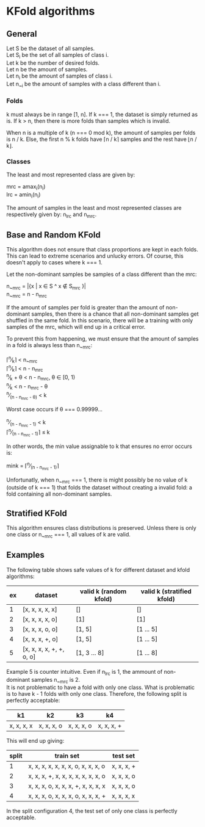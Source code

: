 # KFold algorithms

## General

Let S be the dataset of all samples. \
Let S<sub>i</sub> be the set of all samples of class i. \
Let k be the number of desired folds. \
Let n be the amount of samples. \
Let n<sub>i</sub> be the amount of samples of class i. \
Let n<sub>~i</sub> be the amount of samples with a class different than i.

### Folds

k must always be in range [1, n]. If k === 1, the dataset is simply returned as is. If k > n, then there is more folds than samples which is invalid.

When n is a multiple of k (n === 0 mod k), the amount of samples per folds is n / k. Else, the first n % k folds have ⌈n / k⌉ samples and the rest have ⌊n / k⌋.

### Classes

The least and most represented class are given by:

mrc = amax<sub>i</sub>(n<sub>i</sub>) \
lrc = amin<sub>i</sub>(n<sub>i</sub>)

The amount of samples in the least and most represented classes are respectively given by: n<sub>lrc</sub> and n<sub>mrc</sub>.

## Base and Random KFold

This algorithm does not ensure that class proportions are kept in each folds. This can lead to extreme scenarios and unlucky errors. Of course, this doesn't apply to cases where k === 1.

Let the non-dominant samples be samples of a class different than the mrc:

n<sub>~mrc</sub> = |{x | x ∈ S ^ x ∉ S<sub>mrc</sub> }| \
n<sub>~mrc</sub> = n - n<sub>mrc</sub>

If the amount of samples per fold is greater than the amount of non-dominant samples, then there is a chance that all non-dominant samples get shuffled in the same fold. In this scenario, there will be a training with only samples of the mrc, which will end up in a critical error.

To prevent this from happening, we must ensure that the amount of samples in a fold is always less than n<sub>~mrc</sub>:

⌈<sup>n</sup>&frasl;<sub>k</sub>⌉ < n<sub>~mrc</sub> \
⌈<sup>n</sup>&frasl;<sub>k</sub>⌉ < n - n<sub>mrc</sub> \
<sup>n</sup>&frasl;<sub>k</sub> + θ < n - n<sub>mrc</sub>, θ ∈ [0, 1) \
<sup>n</sup>&frasl;<sub>k</sub> < n - n<sub>mrc</sub> - θ \
<sup>n</sup>&frasl;<sub>(n - n<sub>mrc</sub> - θ)</sub> < k

Worst case occurs if θ === 0.99999...

<sup>n</sup>&frasl;<sub>(n - n<sub>mrc</sub> - 1)</sub> < k \
⌈<sup>n</sup>&frasl;<sub>(n - n<sub>mrc</sub> - 1)</sub>⌉ ≤ k

In other words, the min value assignable to k that ensures no error occurs is:

mink = ⌈<sup>n</sup>&frasl;<sub>(n - n<sub>mrc</sub> - 1)</sub>⌉

Unfortunatly, when n<sub>~mrc</sub> === 1, there is might possibly be no value of k (outside of k === 1) that folds the dataset without creating a invalid fold: a fold containing all non-dominant samples.

## Stratified KFold

This algorithm ensures class distributions is preserved. Unless there is only one class or n<sub>~mrc</sub> === 1, all values of k are valid.

## Examples

The following table shows safe values of k for different dataset and kfold algorithms:

| ex  | dataset                  | valid k (random kfold) | valid k (stratified kfold) |
| --- | ------------------------ | ---------------------- | -------------------------- |
| 1   | [x, x, x, x, x]          | []                     | []                         |
| 2   | [x, x, x, x, o]          | [1]                    | [1]                        |
| 3   | [x, x, x, o, o]          | [1, 5]                 | [1 ... 5]                  |
| 4   | [x, x, x, +, o]          | [1, 5]                 | [1 ... 5]                  |
| 5   | [x, x, x, x, +, +, o, o] | [1, 3 ... 8]           | [1 ... 8]                  |

Example 5 is counter intuitive. Even if n<sub>lrc</sub> is 1, the ammount of non-dominant samples n<sub>~mrc</sub> is 2. \
It is not problematic to have a fold with only one class. What is problematic is to have k - 1 folds with only one class. Therefore, the following split is perfectly acceptable:

| k1         | k2         | k3         | k4         |
| ---------- | ---------- | ---------- | ---------- |
| x, x, x, x | x, x, x, o | x, x, x, o | x, x, x, + |

This will end up giving:

| split | train set                          | test set   |
| ----- | ---------------------------------- | ---------- |
| 1     | x, x, x, x, x, x, x, o, x, x, x, o | x, x, x, + |
| 2     | x, x, x, +, x, x, x, x, x, x, x, o | x, x, x, o |
| 3     | x, x, x, o, x, x, x, +, x, x, x, x | x, x, x, o |
| 4     | x, x, x, o, x, x, x, o, x, x, x, + | x, x, x, x |

In the split configuration 4, the test set of only one class is perfectly acceptable.
